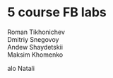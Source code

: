 # 5 course FB labs

Roman Tikhonichev  
Dmitriy Snegovoy  
Andew Shaydetskii  
Maksim Khomenko  

alo Natali  

